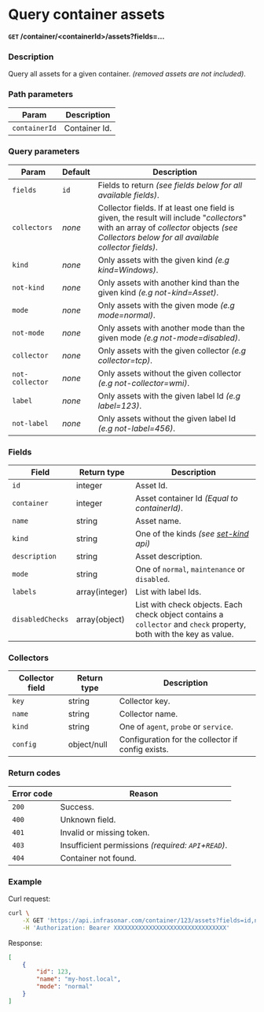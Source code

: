 # Query container assets
**`GET` /container/<containerId\>/assets?fields=...**

### Description
Query all assets for a given container. _(removed assets are not included)_.

### Path parameters
Param               | Description
--------------------|-------------
`containerId`       | Container Id.

### Query parameters
Param               | Default           | Description
--------------------|-------------------|-------------
`fields`            | `id`              | Fields to return _(see fields below for all available fields)_.
`collectors`        | _none_            | Collector fields. If at least one field is given, the result will include "_collectors_" with an array of _collector_ objects _(see Collectors below for all available collector fields)_.
`kind`              | _none_            | Only assets with the given kind _(e.g kind=Windows)_.
`not-kind`          | _none_            | Only assets with another kind than the given kind _(e.g not-kind=Asset)_.
`mode`              | _none_            | Only assets with the given mode _(e.g mode=normal)_.
`not-mode`          | _none_            | Only assets with another mode than the given mode _(e.g not-mode=disabled)_.
`collector`         | _none_            | Only assets with the given collector _(e.g collector=tcp)_.
`not-collector`     | _none_            | Only assets without the given collector _(e.g not-collector=wmi)_.
`label`             | _none_            | Only assets with the given label Id _(e.g label=123)_.
`not-label`         | _none_            | Only assets without the given label Id _(e.g not-label=456)_.

### Fields
Field               | Return type       | Description
--------------------|-------------------|-------------
`id`                | integer           | Asset Id.
`container`         | integer           | Asset container Id _(Equal to containerId)_.
`name`              | string            | Asset name.
`kind`              | string            | One of the kinds _(see [set-kind](../asset/set-kind.md) api)_
`description`       | string            | Asset description.
`mode`              | string            | One of `normal`, `maintenance` or `disabled`.
`labels`            | array(integer)    | List with label Ids.
`disabledChecks`    | array(object)     | List with check objects. Each check object contains a `collector` and `check` property, both with the key as value.

### Collectors
Collector field     | Return type   | Description
--------------------|---------------|-------------
`key`               | string        | Collector key.
`name`              | string        | Collector name.
`kind`              | string        | One of `agent`, `probe` or `service`.
`config`            | object/null   | Configuration for the collector if config exists.

### Return codes
Error code  | Reason
------------|--------
`200`       | Success.
`400`       | Unknown field.
`401`       | Invalid or missing token.
`403`       | Insufficient permissions _(required: `API`+`READ`)_.
`404`       | Container not found.

### Example
Curl request:
```bash
curl \
    -X GET 'https://api.infrasonar.com/container/123/assets?fields=id,name,mode' \
    -H 'Authorization: Bearer XXXXXXXXXXXXXXXXXXXXXXXXXXXXXXXX'
```

Response:
```json
[
    {
        "id": 123,
        "name": "my-host.local",
        "mode": "normal"
    }
]
```
